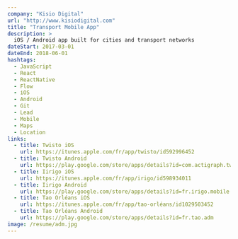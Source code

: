 ```yaml
---
company: "Kisio Digital"
url: "http://www.kisiodigital.com"
title: "Transport Mobile App"
description: >
  iOS / Android app built for cities and transport networks
dateStart: 2017-03-01
dateEnd: 2018-06-01
hashtags:
  - JavaScript
  - React
  - ReactNative
  - Flow
  - iOS
  - Android
  - Git
  - Lead
  - Mobile
  - Maps
  - Location
links:
  - title: Twisto iOS
    url: https://itunes.apple.com/fr/app/twisto/id592996452
  - title: Twisto Android
    url: https://play.google.com/store/apps/details?id=com.actigraph.twisto.tabbarapp
  - title: Iirigo iOS
    url: https://itunes.apple.com/fr/app/irigo/id598934011
  - title: Iirigo Android
    url: https://play.google.com/store/apps/details?id=fr.irigo.mobile
  - title: Tao Orléans iOS
    url: https://itunes.apple.com/fr/app/tao-orléans/id1029503452
  - title: Tao Orléans Android
    url: https://play.google.com/store/apps/details?id=fr.tao.adm
image: /resume/adm.jpg
---
```

